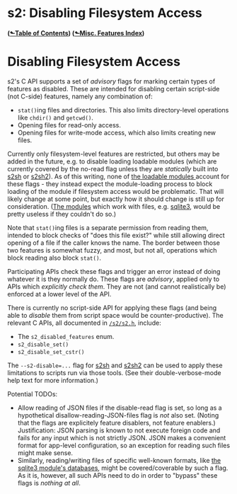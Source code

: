 # s2: Disabling Filesystem Access
#### ([&#x2b11;Table of Contents](./)) ([&#x2b11;Misc. Features Index](misc-index.md))
# Disabling Filesystem Access

s2's C API supports a set of *advisory* flags for marking certain
types of features as disabled.  These are intended for disabling
certain script-side (not C-side) features, namely any combination of:

- `stat()`ing files and directories. This also limits directory-level operations like `chdir()`
  and `getcwd()`.
- Opening files for read-only access.
- Opening files for write-mode access, which also limits creating new files.

Currently only filesystem-level features are restricted, but others
may be added in the future, e.g. to disable loading loadable modules
(which are currently covered by the no-read flag unless they are
*statically* built into [s2sh](s2sh.md) or [s2sh2](s2sh2.md)). As of
this writing, none of [the loadable modules ](../mod/) account for these flags -
they instead expect the module-loading process to block loading of the
module if filesystem access would be problematic. That will likely
change at some point, but exactly how it should change is still up for
consideration.  ([The modules](../mod/) which work with files,
e.g. [sqlite3](../mod/sqlite3/), would be pretty useless if they
couldn't do so.)

Note that `stat()`ing files is a separate permission from reading
them, intended to block checks of "does this file exist?" while still
allowing direct opening of a file if the caller knows the name. The
border between those two features is somewhat fuzzy, and most, but not
all, operations which block reading also block `stat()`.


Participating APIs check these flags and trigger an error instead of
doing whatever it is they normally do. These flags are *advisory*,
applied only to APIs which *explicitly check them*. They are not (and
cannot realistically be) enforced at a lower level of the API.

There is currently no script-side API for applying these flags (and
being able to *disable* them from script space would be
counter-productive). The relevant C APIs, all documented in
[`/s2/s2.h`](/finfo/s2/s2.h), include:

- The `s2_disabled_features` enum.
- `s2_disable_set()`
- `s2_disable_set_cstr()`

The `--s2-disable=...` flag for [s2sh](s2sh.md) and [s2sh2](s2sh2.md) can
be used to apply these limitations to scripts run via those tools.
(See their double-verbose-mode help text for more information.)

Potential TODOs:

- Allow reading of JSON files if the disable-read flag is set, so long
  as a hypothetical disallow-reading-JSON-files flag is *not* also
  set. (Noting that the flags are explicitely feature disablers, not
  feature enablers.) Justification: JSON parsing is known to not
  execute foreign code and fails for any input which is not strictly
  JSON. JSON makes a convenient format for app-level configuration, so
  an exception for reading such files might make sense.
- Similarly, reading/writing files of specific well-known formats,
  like [the sqlite3 module's databases](../mod/sqlite3/), might be
  covered/coverable by such a flag. As it is, however, all such APIs
  need to do in order to "bypass" these flags is *nothing at all*.
